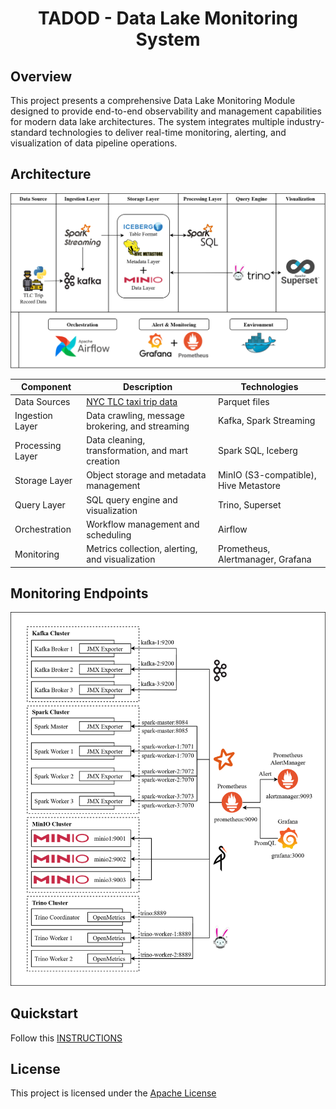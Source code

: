 <div align="center">

# TADOD - Data Lake Monitoring System

</div>

## Overview

This project presents a comprehensive Data Lake Monitoring Module designed to provide end-to-end observability and management capabilities for modern data lake architectures. The system integrates multiple industry-standard technologies to deliver real-time monitoring, alerting, and visualization of data pipeline operations.

## Architecture

![Architecture](assets/draft-160625.png)


| Component	| Description | Technologies |
|-----------|-------------|--------------|
| Data Sources | [NYC TLC taxi trip data](https://www.nyc.gov/site/tlc/about/tlc-trip-record-data.page) | Parquet files |
| Ingestion Layer | Data crawling, message brokering, and streaming | Kafka, Spark Streaming |
| Processing Layer | Data cleaning, transformation, and mart creation | Spark SQL, Iceberg |
| Storage Layer	| Object storage and metadata management | MinIO (S3-compatible), Hive Metastore |
| Query Layer | SQL query engine and visualization | Trino, Superset |
| Orchestration | Workflow management and scheduling | Airflow |
| Monitoring | Metrics collection, alerting, and visualization | Prometheus, Alertmanager, Grafana |

## Monitoring Endpoints

![Monitoring](assets/docs/monitoring.png)

## Quickstart

Follow this [INSTRUCTIONS](assets/docs/instructions.md)


## License

This project is licensed under the [Apache License](./LICENSE)
